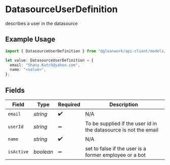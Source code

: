 # DatasourceUserDefinition

describes a user in the datasource

## Example Usage

```typescript
import { DatasourceUserDefinition } from "@gleanwork/api-client/models/components";

let value: DatasourceUserDefinition = {
  email: "Shany.Kutch@yahoo.com",
  name: "<value>",
};
```

## Fields

| Field                                                            | Type                                                             | Required                                                         | Description                                                      |
| ---------------------------------------------------------------- | ---------------------------------------------------------------- | ---------------------------------------------------------------- | ---------------------------------------------------------------- |
| `email`                                                          | *string*                                                         | :heavy_check_mark:                                               | N/A                                                              |
| `userId`                                                         | *string*                                                         | :heavy_minus_sign:                                               | To be supplied if the user id in the datasource is not the email |
| `name`                                                           | *string*                                                         | :heavy_check_mark:                                               | N/A                                                              |
| `isActive`                                                       | *boolean*                                                        | :heavy_minus_sign:                                               | set to false if the user is a former employee or a bot           |
